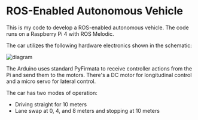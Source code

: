 # ROS-Enabled Autonomous Vehicle
This is my code to develop a ROS-enabled autonomous vehicle. The code runs on a Raspberry Pi 4 with ROS Melodic. 

The car utilizes the following hardware electronics shown in the schematic:

![diagram](https://github.com/AhmedFathyAbdelkhalek/ROS-Enabled-Autonomous-Vehicle/assets/89396236/5e08145b-5d8d-4990-b7e7-ed099c4345bf)

The Arduino uses standard PyFirmata to receive controller actions from the Pi and send them to the motors. There's a DC motor for longitudinal control and a micro servo for lateral control.

The car has two modes of operation:
- Driving straight for 10 meters
- Lane swap at 0, 4, and 8 meters and stopping at 10 meters
